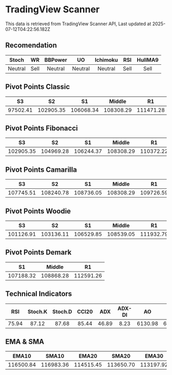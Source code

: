 # TradingView Scanner
This data is retrieved from TradingView Scanner API, Last updated at 2025-07-12T04:22:56.182Z

## Recomendation
| Stoch | WR | BBPower | UO | Ichimoku | RSI | HullMA9 |
| :---: | :---: | :---: | :---: | :---: | :---: | :---: |
| Neutral | Sell | Neutral | Neutral | Neutral | Sell | Sell |

## Pivot Points Classic
| S3 | S2 | S1 | Middle | R1 | R2 | R3 |
| :---: | :---: | :---: | :---: | :---: | :---: | :---: |
| 97502.41 | 102905.35 | 106068.34 | 108308.29 | 111471.28 | 113711.23 | 119114.17 |

## Pivot Points Fibonacci
| S3 | S2 | S1 | Middle | R1 | R2 | R3 |
| :---: | :---: | :---: | :---: | :---: | :---: | :---: |
| 102905.35 | 104969.28 | 106244.37 | 108308.29 | 110372.22 | 111647.31 | 113711.23 |

## Pivot Points Camarilla
| S3 | S2 | S1 | Middle | R1 | R2 | R3 |
| :---: | :---: | :---: | :---: | :---: | :---: | :---: |
| 107745.51 | 108240.78 | 108736.05 | 108308.29 | 109726.59 | 110221.86 | 110717.13 |

## Pivot Points Woodie
| S3 | S2 | S1 | Middle | R1 | R2 | R3 |
| :---: | :---: | :---: | :---: | :---: | :---: | :---: |
| 101126.91 | 103136.11 | 106529.85 | 108539.05 | 111932.79 | 113941.99 | 117335.73 |

## Pivot Points Demark
| S1 | Middle | R1 |
| :---: | :---: | :---: |
| 107188.32 | 108868.28 | 112591.26 |

## Technical Indicators
| RSI | Stoch.K | Stoch.D | CCI20 | ADX | ADX-DI | AO | Mom | MACD | MACD | W.R | HullMA9 |
| :---: | :---: | :---: | :---: | :---: | :---: | :---: | :---: | :---: | :---: | :---: | :---: |
| 75.94 | 87.12 | 87.68 | 85.44 | 46.89 | 8.23 | 6130.98 | 6362.82 | 2388.61 | 2021.64 | -12.66 | 117985.26 |

## EMA & SMA
| EMA10 | SMA10 | EMA20 | SMA20 | EMA30 | SMA30 | EMA50 | SMA50 | EMA100 | SMA100 | EMA200 | SMA200 |
| :---: | :---: | :---: | :---: | :---: | :---: | :---: | :---: | :---: | :---: | :---: | :---: |
| 116500.84 | 116983.36 | 114515.45 | 113650.70 | 113197.92 | 111915.59 | 111610.98 | 110518.52 | 109655.86 | 109091.34 | 107777.99 | 107321.57 |